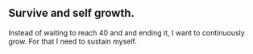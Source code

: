 ## Survive and self growth.

Instead of waiting to reach 40 and and ending it, I want to continuously grow. For that I need to sustain myself.